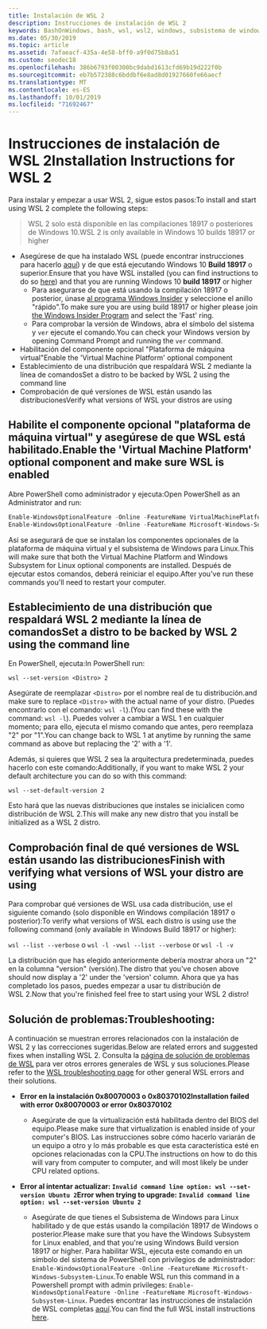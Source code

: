 ```yaml
---
title: Instalación de WSL 2
description: Instrucciones de instalación de WSL 2
keywords: BashOnWindows, bash, wsl, wsl2, windows, subsistema de windows para linux, subsistemawindows, ubuntu, debian, suse, windows 10, instalación
ms.date: 05/30/2019
ms.topic: article
ms.assetid: 7afaeacf-435a-4e58-bff0-a9f0d75b8a51
ms.custom: seodec18
ms.openlocfilehash: 386b6793f00300bc9dabd1613cfd69b19d222f0b
ms.sourcegitcommit: eb7b572388c6bddbf6e8ad8d01927660fe66aecf
ms.translationtype: MT
ms.contentlocale: es-ES
ms.lasthandoff: 10/01/2019
ms.locfileid: "71692467"
---
```

# <a name="installation-instructions-for-wsl-2"></a><span data-ttu-id="52a43-104">Instrucciones de instalación de WSL 2</span><span class="sxs-lookup"><span data-stu-id="52a43-104">Installation Instructions for WSL 2</span></span>

<span data-ttu-id="52a43-105">Para instalar y empezar a usar WSL 2, sigue estos pasos:</span><span class="sxs-lookup"><span data-stu-id="52a43-105">To install and start using WSL 2 complete the following steps:</span></span>

> <span data-ttu-id="52a43-106">WSL 2 solo está disponible en las compilaciones 18917 o posteriores de Windows 10.</span><span class="sxs-lookup"><span data-stu-id="52a43-106">WSL 2 is only available in Windows 10 builds 18917 or higher</span></span>

- <span data-ttu-id="52a43-107">Asegúrese de que ha instalado WSL (puede encontrar instrucciones para hacerlo [aquí](./install-win10.md)) y de que está ejecutando Windows 10 **Build 18917** o superior.</span><span class="sxs-lookup"><span data-stu-id="52a43-107">Ensure that you have WSL installed (you can find instructions to do so [here](./install-win10.md)) and that you are running Windows 10 **build 18917** or higher</span></span>
   - <span data-ttu-id="52a43-108">Para asegurarse de que está usando la compilación 18917 o posterior, únase [al programa Windows Insider](https://insider.windows.com/en-us/) y seleccione el anillo "rápido".</span><span class="sxs-lookup"><span data-stu-id="52a43-108">To make sure you are using build 18917 or higher please join [the Windows Insider Program](https://insider.windows.com/en-us/) and select the 'Fast' ring.</span></span> 
   - <span data-ttu-id="52a43-109">Para comprobar la versión de Windows, abra el símbolo del sistema y `ver` ejecute el comando.</span><span class="sxs-lookup"><span data-stu-id="52a43-109">You can check your Windows version by opening Command Prompt and running the `ver` command.</span></span>
- <span data-ttu-id="52a43-110">Habilitación del componente opcional "Plataforma de máquina virtual"</span><span class="sxs-lookup"><span data-stu-id="52a43-110">Enable the 'Virtual Machine Platform' optional component</span></span>
- <span data-ttu-id="52a43-111">Establecimiento de una distribución que respaldará WSL 2 mediante la línea de comandos</span><span class="sxs-lookup"><span data-stu-id="52a43-111">Set a distro to be backed by WSL 2 using the command line</span></span>
- <span data-ttu-id="52a43-112">Comprobación de qué versiones de WSL están usando las distribuciones</span><span class="sxs-lookup"><span data-stu-id="52a43-112">Verify what versions of WSL your distros are using</span></span>

## <a name="enable-the-virtual-machine-platform-optional-component-and-make-sure-wsl-is-enabled"></a><span data-ttu-id="52a43-113">Habilite el componente opcional "plataforma de máquina virtual" y asegúrese de que WSL está habilitado.</span><span class="sxs-lookup"><span data-stu-id="52a43-113">Enable the 'Virtual Machine Platform' optional component and make sure WSL is enabled</span></span>

<span data-ttu-id="52a43-114">Abre PowerShell como administrador y ejecuta:</span><span class="sxs-lookup"><span data-stu-id="52a43-114">Open PowerShell as an Administrator and run:</span></span>

```powershell
Enable-WindowsOptionalFeature -Online -FeatureName VirtualMachinePlatform
Enable-WindowsOptionalFeature -Online -FeatureName Microsoft-Windows-Subsystem-Linux
```

<span data-ttu-id="52a43-115">Así se asegurará de que se instalan los componentes opcionales de la plataforma de máquina virtual y el subsistema de Windows para Linux.</span><span class="sxs-lookup"><span data-stu-id="52a43-115">This will make sure that both the Virtual Machine Platform and Windows Subsystem for Linux optional components are installed.</span></span> <span data-ttu-id="52a43-116">Después de ejecutar estos comandos, deberá reiniciar el equipo.</span><span class="sxs-lookup"><span data-stu-id="52a43-116">After you've run these commands you'll need to restart your computer.</span></span> 

## <a name="set-a-distro-to-be-backed-by-wsl-2-using-the-command-line"></a><span data-ttu-id="52a43-117">Establecimiento de una distribución que respaldará WSL 2 mediante la línea de comandos</span><span class="sxs-lookup"><span data-stu-id="52a43-117">Set a distro to be backed by WSL 2 using the command line</span></span>

<span data-ttu-id="52a43-118">En PowerShell, ejecuta:</span><span class="sxs-lookup"><span data-stu-id="52a43-118">In PowerShell run:</span></span>

`wsl --set-version <Distro> 2`

<span data-ttu-id="52a43-119">Asegúrate de reemplazar `<Distro>` por el nombre real de tu distribución.</span><span class="sxs-lookup"><span data-stu-id="52a43-119">and make sure to replace `<Distro>` with the actual name of your distro.</span></span> <span data-ttu-id="52a43-120">(Puedes encontrarlo con el comando: `wsl -l`).</span><span class="sxs-lookup"><span data-stu-id="52a43-120">(You can find these with the command: `wsl -l`).</span></span> <span data-ttu-id="52a43-121">Puedes volver a cambiar a WSL 1 en cualquier momento; para ello, ejecuta el mismo comando que antes, pero reemplaza "2" por "1".</span><span class="sxs-lookup"><span data-stu-id="52a43-121">You can change back to WSL 1 at anytime by running the same command as above but replacing the '2' with a '1'.</span></span>

<span data-ttu-id="52a43-122">Además, si quieres que WSL 2 sea la arquitectura predeterminada, puedes hacerlo con este comando:</span><span class="sxs-lookup"><span data-stu-id="52a43-122">Additionally, if you want to make WSL 2 your default architecture you can do so with this command:</span></span>

`wsl --set-default-version 2`

<span data-ttu-id="52a43-123">Esto hará que las nuevas distribuciones que instales se inicialicen como distribución de WSL 2.</span><span class="sxs-lookup"><span data-stu-id="52a43-123">This will make any new distro that you install be initialized as a WSL 2 distro.</span></span>

## <a name="finish-with-verifying-what-versions-of-wsl-your-distro-are-using"></a><span data-ttu-id="52a43-124">Comprobación final de qué versiones de WSL están usando las distribuciones</span><span class="sxs-lookup"><span data-stu-id="52a43-124">Finish with verifying what versions of WSL your distro are using</span></span>

<span data-ttu-id="52a43-125">Para comprobar qué versiones de WSL usa cada distribución, use el siguiente comando (solo disponible en Windows compilación 18917 o posterior):</span><span class="sxs-lookup"><span data-stu-id="52a43-125">To verify what versions of WSL each distro is using use the following command (only available in Windows Build 18917 or higher):</span></span>

<span data-ttu-id="52a43-126">`wsl --list --verbose` o `wsl -l -v`</span><span class="sxs-lookup"><span data-stu-id="52a43-126">`wsl --list --verbose` or `wsl -l -v`</span></span>

<span data-ttu-id="52a43-127">La distribución que has elegido anteriormente debería mostrar ahora un "2" en la columna "version" (versión).</span><span class="sxs-lookup"><span data-stu-id="52a43-127">The distro that you've chosen above should now display a '2' under the 'version' column.</span></span> <span data-ttu-id="52a43-128">Ahora que ya has completado los pasos, puedes empezar a usar tu distribución de WSL 2.</span><span class="sxs-lookup"><span data-stu-id="52a43-128">Now that you're finished feel free to start using your WSL 2 distro!</span></span> 

## <a name="troubleshooting"></a><span data-ttu-id="52a43-129">Solución de problemas:</span><span class="sxs-lookup"><span data-stu-id="52a43-129">Troubleshooting:</span></span> 

<span data-ttu-id="52a43-130">A continuación se muestran errores relacionados con la instalación de WSL 2 y las correcciones sugeridas.</span><span class="sxs-lookup"><span data-stu-id="52a43-130">Below are related errors and suggested fixes when installing WSL 2.</span></span> <span data-ttu-id="52a43-131">Consulta la [página de solución de problemas de WSL](troubleshooting.md) para ver otros errores generales de WSL y sus soluciones.</span><span class="sxs-lookup"><span data-stu-id="52a43-131">Please refer to the [WSL troubleshooting page](troubleshooting.md) for other general WSL errors and their solutions.</span></span>

* <span data-ttu-id="52a43-132">**Error en la instalación 0x80070003 o 0x80370102**</span><span class="sxs-lookup"><span data-stu-id="52a43-132">**Installation failed with error 0x80070003 or error 0x80370102**</span></span>
    * <span data-ttu-id="52a43-133">Asegúrate de que la virtualización está habilitada dentro del BIOS del equipo.</span><span class="sxs-lookup"><span data-stu-id="52a43-133">Please make sure that virtualization is enabled inside of your computer's BIOS.</span></span> <span data-ttu-id="52a43-134">Las instrucciones sobre cómo hacerlo variarán de un equipo a otro y lo más probable es que esta característica esté en opciones relacionadas con la CPU.</span><span class="sxs-lookup"><span data-stu-id="52a43-134">The instructions on how to do this will vary from computer to computer, and will most likely be under CPU related options.</span></span>
   
* <span data-ttu-id="52a43-135">**Error al intentar actualizar: `Invalid command line option: wsl --set-version Ubuntu 2`**</span><span class="sxs-lookup"><span data-stu-id="52a43-135">**Error when trying to upgrade: `Invalid command line option: wsl --set-version Ubuntu 2`**</span></span>
    * <span data-ttu-id="52a43-136">Asegúrate de que tienes el Subsistema de Windows para Linux habilitado y de que estás usando la compilación 18917 de Windows o posterior.</span><span class="sxs-lookup"><span data-stu-id="52a43-136">Please make sure that you have the Windows Subsystem for Linux enabled, and that you're using Windows Build version 18917 or higher.</span></span> <span data-ttu-id="52a43-137">Para habilitar WSL, ejecuta este comando en un símbolo del sistema de PowerShell con privilegios de administrador: `Enable-WindowsOptionalFeature -Online -FeatureName Microsoft-Windows-Subsystem-Linux`.</span><span class="sxs-lookup"><span data-stu-id="52a43-137">To enable WSL run this command in a Powershell prompt with admin privileges: `Enable-WindowsOptionalFeature -Online -FeatureName Microsoft-Windows-Subsystem-Linux`.</span></span> <span data-ttu-id="52a43-138">Puedes encontrar las instrucciones de instalación de WSL completas [aquí](./install-win10.md).</span><span class="sxs-lookup"><span data-stu-id="52a43-138">You can find the full WSL install instructions [here](./install-win10.md).</span></span>